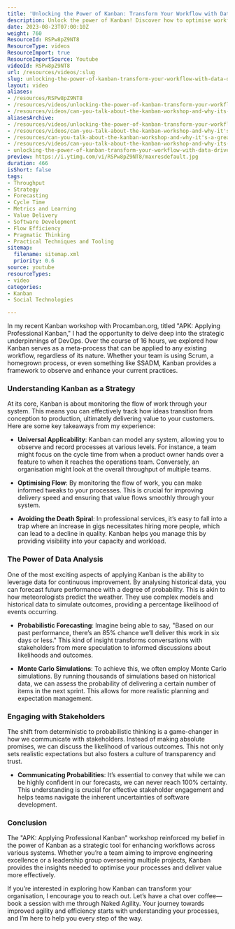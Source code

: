 ```yaml
---
title: 'Unlocking the Power of Kanban: Transform Your Workflow with Data-Driven Insights'
description: Unlock the power of Kanban! Discover how to optimise workflows, enhance delivery speed, and engage stakeholders with data-driven insights.
date: 2023-08-23T07:00:10Z
weight: 760
ResourceId: RSPw8pZ9NT8
ResourceType: videos
ResourceImport: true
ResourceImportSource: Youtube
videoId: RSPw8pZ9NT8
url: /resources/videos/:slug
slug: unlocking-the-power-of-kanban-transform-your-workflow-with-data-driven-insights
layout: video
aliases:
- /resources/RSPw8pZ9NT8
- /resources/videos/unlocking-the-power-of-kanban-transform-your-workflow-with-data-driven-insights
- /resources/videos/can-you-talk-about-the-kanban-workshop-and-why-its-a-great-option-for-organizations
aliasesArchive:
- /resources/videos/unlocking-the-power-of-kanban-transform-your-workflow-with-data-driven-insights
- /resources/videos/can-you-talk-about-the-kanban-workshop-and-why-it's-a-great-option-for-organizations
- /resources/can-you-talk-about-the-kanban-workshop-and-why-it's-a-great-option-for-organizations
- /resources/videos/can-you-talk-about-the-kanban-workshop-and-why-its-a-great-option-for-organizations
- unlocking-the-power-of-kanban-transform-your-workflow-with-data-driven-insights
preview: https://i.ytimg.com/vi/RSPw8pZ9NT8/maxresdefault.jpg
duration: 466
isShort: false
tags:
- Throughput
- Strategy
- Forecasting
- Cycle Time
- Metrics and Learning
- Value Delivery
- Software Development
- Flow Efficiency
- Pragmatic Thinking
- Practical Techniques and Tooling
sitemap:
  filename: sitemap.xml
  priority: 0.6
source: youtube
resourceTypes:
- video
categories:
- Kanban
- Social Technologies

---
```

In my recent Kanban workshop with Procamban.org, titled "APK: Applying Professional Kanban," I had the opportunity to delve deep into the strategic underpinnings of DevOps. Over the course of 16 hours, we explored how Kanban serves as a meta-process that can be applied to any existing workflow, regardless of its nature. Whether your team is using Scrum, a homegrown process, or even something like SSADM, Kanban provides a framework to observe and enhance your current practices.

### Understanding Kanban as a Strategy

At its core, Kanban is about monitoring the flow of work through your system. This means you can effectively track how ideas transition from conception to production, ultimately delivering value to your customers. Here are some key takeaways from my experience:

- **Universal Applicability**: Kanban can model any system, allowing you to observe and record processes at various levels. For instance, a team might focus on the cycle time from when a product owner hands over a feature to when it reaches the operations team. Conversely, an organisation might look at the overall throughput of multiple teams.

- **Optimising Flow**: By monitoring the flow of work, you can make informed tweaks to your processes. This is crucial for improving delivery speed and ensuring that value flows smoothly through your system.

- **Avoiding the Death Spiral**: In professional services, it’s easy to fall into a trap where an increase in gigs necessitates hiring more people, which can lead to a decline in quality. Kanban helps you manage this by providing visibility into your capacity and workload.

### The Power of Data Analysis

One of the most exciting aspects of applying Kanban is the ability to leverage data for continuous improvement. By analysing historical data, you can forecast future performance with a degree of probability. This is akin to how meteorologists predict the weather. They use complex models and historical data to simulate outcomes, providing a percentage likelihood of events occurring.

- **Probabilistic Forecasting**: Imagine being able to say, "Based on our past performance, there’s an 85% chance we’ll deliver this work in six days or less." This kind of insight transforms conversations with stakeholders from mere speculation to informed discussions about likelihoods and outcomes.

- **Monte Carlo Simulations**: To achieve this, we often employ Monte Carlo simulations. By running thousands of simulations based on historical data, we can assess the probability of delivering a certain number of items in the next sprint. This allows for more realistic planning and expectation management.

### Engaging with Stakeholders

The shift from deterministic to probabilistic thinking is a game-changer in how we communicate with stakeholders. Instead of making absolute promises, we can discuss the likelihood of various outcomes. This not only sets realistic expectations but also fosters a culture of transparency and trust.

- **Communicating Probabilities**: It’s essential to convey that while we can be highly confident in our forecasts, we can never reach 100% certainty. This understanding is crucial for effective stakeholder engagement and helps teams navigate the inherent uncertainties of software development.

### Conclusion

The "APK: Applying Professional Kanban" workshop reinforced my belief in the power of Kanban as a strategic tool for enhancing workflows across various systems. Whether you’re a team aiming to improve engineering excellence or a leadership group overseeing multiple projects, Kanban provides the insights needed to optimise your processes and deliver value more effectively.

If you’re interested in exploring how Kanban can transform your organisation, I encourage you to reach out. Let’s have a chat over coffee—book a session with me through Naked Agility. Your journey towards improved agility and efficiency starts with understanding your processes, and I’m here to help you every step of the way.
